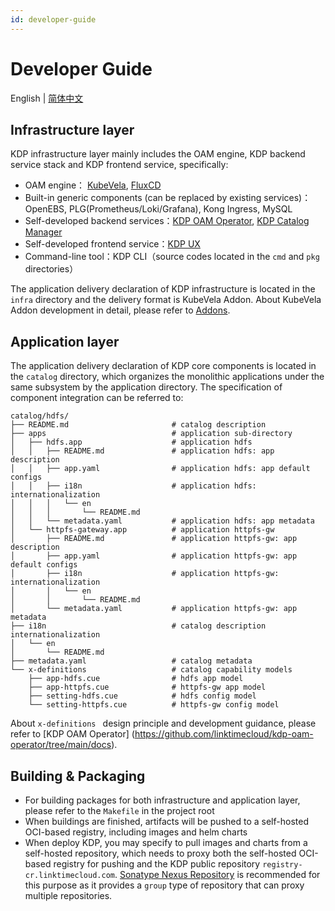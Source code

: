 ```yaml
---
id: developer-guide
---
```


# Developer Guide

English | [简体中文](../../zh/developer-guide/developer-guide.md)

## Infrastructure layer

KDP infrastructure layer  mainly includes the OAM engine, KDP backend service stack and KDP frontend service, specifically:
* OAM engine： [KubeVela](https://kubevela.io/), [FluxCD](https://fluxcd.io/)
* Built-in generic components (can be replaced by existing services)：OpenEBS, PLG(Prometheus/Loki/Grafana), Kong Ingress, MySQL
* Self-developed backend services：[KDP OAM Operator](https://github.com/linktimecloud/kdp-oam-operator), [KDP Catalog Manager](https://github.com/linktimecloud/kdp-catalog-manager)
* Self-developed frontend service：[KDP UX](https://github.com/linktimecloud/kdp-ux)
* Command-line tool：KDP CLI（source codes located in the `cmd` and `pkg` directories）

The application delivery declaration of KDP infrastructure is located in the `infra` directory and the delivery format is KubeVela Addon. About KubeVela Addon development in detail, please refer to [Addons](https://kubevela.io/docs/platform-engineers/addon/intro/).

## Application layer

The application delivery declaration of KDP core components is located in the `catalog` directory, which organizes the monolithic applications under the same subsystem by the application directory. The specification of component integration can be referred to:
```
catalog/hdfs/
├── README.md                       # catalog description
├── apps                            # application sub-directory
│   ├── hdfs.app                    # application hdfs
│   │   ├── README.md               # application hdfs: app description
│   │   ├── app.yaml                # application hdfs: app default configs
│   │   ├── i18n                    # application hdfs: internationalization
│   │   │   └── en
│   │   │       └── README.md
│   │   └── metadata.yaml           # application hdfs: app metadata
│   └── httpfs-gateway.app          # application httpfs-gw
│       ├── README.md               # application httpfs-gw: app description
│       ├── app.yaml                # application httpfs-gw: app default configs
│       ├── i18n                    # application httpfs-gw: internationalization
│       │   └── en
│       │       └── README.md
│       └── metadata.yaml           # application httpfs-gw: app metadata
├── i18n                            # catalog description internationalization
│   └── en
│       └── README.md
├── metadata.yaml                   # catalog metadata
└── x-definitions                   # catalog capability models
    ├── app-hdfs.cue                # hdfs app model
    ├── app-httpfs.cue              # httpfs-gw app model
    ├── setting-hdfs.cue            # hdfs config model
    └── setting-httpfs.cue          # httpfs-gw config model
```

About `x-definitions ` design principle and development guidance, please refer to [KDP OAM Operator] (https://github.com/linktimecloud/kdp-oam-operator/tree/main/docs).

## Building & Packaging
* For building packages for both infrastructure and application layer, please refer to the `Makefile` in the project root
* When buildings are finished, artifacts will be pushed to a self-hosted OCI-based registry, including images and helm charts
* When deploy KDP, you may specify to pull images and charts from a self-hosted repository, which needs to proxy both the self-hosted OCI-based registry for pushing and the KDP public repository `registry-cr.linktimecloud.com`. [Sonatype Nexus Repository](https://help.sonatype.com/en/sonatype-nexus-repository.html) is recommended for this purpose as it provides a `group` type of repository that can proxy multiple repositories.